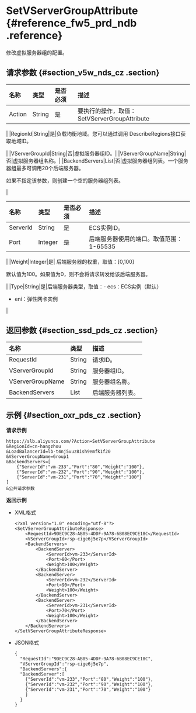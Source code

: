 # SetVServerGroupAttribute {#reference_fw5_prd_ndb .reference}

修改虚拟服务器组的配置。

## 请求参数 {#section_v5w_nds_cz .section}

|名称|类型|是否必须|描述|
|:-|:-|:---|:-|
|Action|String|是|要执行的操作，取值：SetVServerGroupAttribute

|
|RegionId|String|是|负载均衡地域。您可以通过调用 DescribeRegions接口获取地域ID。

|
|VServerGroupId|String|否|虚拟服务器组ID。|
|VServerGroupName|String|否|虚拟服务器组名称。|
|BackendServers|List|否|虚拟服务器组列表。一个服务器组最多可调用20个后端服务器。

如果不指定该参数，则创建一个空的服务器组列表。

|

|名称|类型|是否必须|描述|
|:-|:-|:---|:-|
|ServerId|String|是|ECS实例ID。|
|Port|Integer|是|后端服务器使用的端口。取值范围：1-65535

|
|Weight|Integer|是| 后端服务器的权重，取值：\[0,100\]

 默认值为100。如果值为0，则不会将请求转发给该后端服务器。

 |
|Type|String|是|后端服务器类型，取值：-   ecs：ECS实例（默认）
-   eni：弹性网卡实例

|

## 返回参数 {#section_ssd_pds_cz .section}

|名称|类型|描述|
|:-|:-|:-|
|RequestId|String|请求ID。|
|VServerGroupId|String|服务器组ID。|
|VServerGroupName|String|服务器组名称。|
|BackendServers|List|后端服务器列表。|

## 示例 {#section_oxr_pds_cz .section}

**请求示例**

``` {#public}
https://slb.aliyuncs.com/?Action=SetVServerGroupAttribute
&RegionId=cn-hangzhou
&LoadBalancerId=lb-t4nj5vuz8ish9emfk1f20
&VServerGroupName=Group1
&BackendServers=[
    {"ServerId":"vm-233","Port":"80","Weight":"100"},
    {"ServerId":"vm-232","Port":"90","Weight":"100"},
    {"ServerId":"vm-231","Port":"70","Weight":"100"}
]
&公共请求参数
```

**返回示例**

-   XML格式

    ```
    <?xml version="1.0" encoding="utf-8"?>
    <SetVServerGroupAttributeResponse>
    	<RequestId>9DEC9C28-AB05-4DDF-9A78-6B08EC9CE18C</RequestId>
    	<VServerGroupId>rsp-cige6j5e7p</VServerGroupId>
    	<BackendServers>
    		<BackendServer>
    			<ServerId>vm-233</ServerId>
    			<Port>80</Port>
    			<Weight>100</Weight>
    		</BackendServer>
    		<BackendServer>
    			<ServerId>vm-232</ServerId>
    			<Port>90</Port>
    			<Weight>100</Weight>
    		</BackendServer>
    		<BackendServer>
    			<ServerId>vm-231</ServerId>
    			<Port>70</Port>
    			<Weight>100</Weight>
    		</BackendServer>
    	</BackendServers>
    </SetVServerGroupAttributeResponse>
    ```

-   JSON格式

    ```
    {
      "RequestId":"9DEC9C28-AB05-4DDF-9A78-6B08EC9CE18C",
      "VServerGroupId":"rsp-cige6j5e7p",
      "BackendServers":{
      "BackendServer":[
        {"ServerId":"vm-233","Port":"80","Weight":"100"},
        {"ServerId":"vm-232","Port":"90","Weight":"100"},
        {"ServerId":"vm-231","Port":"70","Weight":"100"}
        ]
      }
    }
    ```



